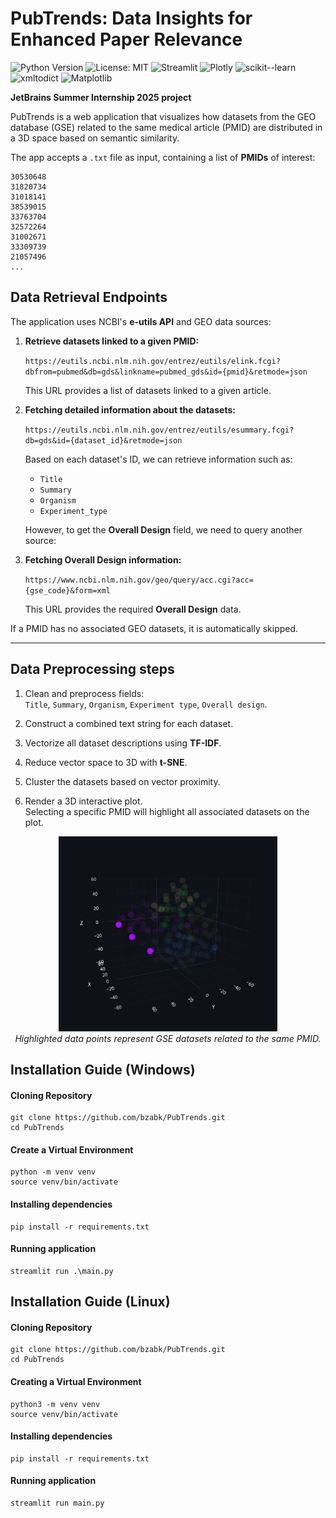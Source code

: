# PubTrends: Data Insights for Enhanced Paper Relevance
![Python Version](https://img.shields.io/badge/Python-3.10-blue.svg)
![License: MIT](https://img.shields.io/badge/License-MIT-yellow.svg)
![Streamlit](https://img.shields.io/badge/Streamlit-1.44.1-red?logo=streamlit)
![Plotly](https://img.shields.io/badge/Plotly-6.0.1-blue?logo=plotly)
![scikit--learn](https://img.shields.io/badge/scikit--learn-1.6.1-orange?logo=scikit-learn)
![xmltodict](https://img.shields.io/badge/xmltodict-0.14.2-lightgrey)
![Matplotlib](https://img.shields.io/badge/Matplotlib-3.10.1-darkgreen)

**JetBrains Summer Internship 2025 project**

PubTrends is a web application that visualizes how datasets from the GEO database (GSE) related to the same medical article (PMID) are distributed in a 3D space based on semantic similarity.

The app accepts a `.txt` file as input, containing a list of **PMIDs** of interest:

```text
30530648
31820734
31018141
38539015
33763704
32572264
31002671
33309739
21057496
...
```
## Data Retrieval Endpoints

The application uses NCBI's **e-utils API** and GEO data sources:

1. **Retrieve datasets linked to a given PMID:**

   `https://eutils.ncbi.nlm.nih.gov/entrez/eutils/elink.fcgi?dbfrom=pubmed&db=gds&linkname=pubmed_gds&id={pmid}&retmode=json`

   This URL provides a list of datasets linked to a given article.

2. **Fetching detailed information about the datasets:**

   `https://eutils.ncbi.nlm.nih.gov/entrez/eutils/esummary.fcgi?db=gds&id={dataset_id}&retmode=json`

   Based on each dataset's ID, we can retrieve information such as:
   - `Title`
   - `Summary`
   - `Organism`
   - `Experiment_type`
   
   However, to get the **Overall Design** field, we need to query another source:

3. **Fetching Overall Design information:**

   `https://www.ncbi.nlm.nih.gov/geo/query/acc.cgi?acc={gse_code}&form=xml`

   This URL provides the required **Overall Design** data.

 If a PMID has no associated GEO datasets, it is automatically skipped.

---

## Data Preprocessing steps

1. Clean and preprocess fields:  
`Title`, `Summary`, `Organism`, `Experiment type`, `Overall design`.

2. Construct a combined text string for each dataset.

3. Vectorize all dataset descriptions using **TF-IDF**.

4. Reduce vector space to 3D with **t-SNE**.

5. Cluster the datasets based on vector proximity.

6. Render a 3D interactive plot.  
Selecting a specific PMID will highlight all associated datasets on the plot.
<p align="center">
  <img src="App/Static/plot.png" alt="3D Dataset Clustering" width="350"><br>
  <em>Highlighted data points represent GSE datasets related to the same PMID.</em>
</p>

## Installation Guide (Windows)
#### Cloning Repository
```
git clone https://github.com/bzabk/PubTrends.git
cd PubTrends
```
#### Create a Virtual Environment
```
python -m venv venv
source venv/bin/activate
```
#### Installing dependencies
```
pip install -r requirements.txt
```
#### Running application
```
streamlit run .\main.py    
```

## Installation Guide (Linux)
#### Cloning Repository
```
git clone https://github.com/bzabk/PubTrends.git
cd PubTrends
```
#### Creating a Virtual Environment
```
python3 -m venv venv
source venv/bin/activate
```
#### Installing dependencies
```
pip install -r requirements.txt
```
#### Running application
```
streamlit run main.py
```